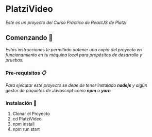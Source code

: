 # PlatziVideo

_Este es un proyecto del Curso Práctico de ReactJS de Platzi_

## Comenzando 🚀

_Estas instrucciones te permitirán obtener una copia del proyecto en funcionamiento en tu máquina local para propósitos de desarrollo y pruebas._

### Pre-requisitos 📋

_Para ejecutar este proyecto se debe de tener instalado **nodejs** y algún gestor de paquetes de Javascript como **npm** o **yarn**_

### Instalación 🔧

1. Clonar el Proyecto
2. cd PlatziVideo
3. npm install
4. npm run start
